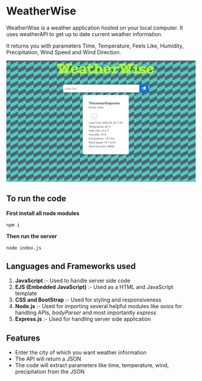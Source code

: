 # WeatherWise

WeatherWise is a weather application hosted on your local computer. It uses weatherAPI to get up to date current weather information.

It returns you with parameters Time, Temperature, Feels Like, Humidity, Precipitation, Wind Speed and Wind Direction.

<img src="public/image.png" alt="homepage" width="800"/>

## To run the code
**First install all node modules**

```
npm i
```
**Then run the server**

```
node index.js
```

## Languages and Frameworks used

1. **JavaScript** :- Used to handle server side code
2. **EJS (Embedded JavaScript)** :- Used as a HTML and JavaScript template 
3. **CSS and BootStrap** :- Used for styling and responsiveness
4. **Node.js** :- Used for importing several helpful modules like *axios* for handling APIs, *bodyParser*  and most importantly *express*
5. **Express.js** :- Used for handling server side application

## Features
* Enter the city of which you want weather information
* The API will return a JSON
* The code will extract parameters like time, temperature, wind, precipitation from the JSON
